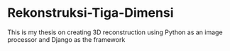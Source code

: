 # Rekonstruksi-Tiga-Dimensi

This is my thesis on creating 3D reconstruction using Python as an image processor and Django as the framework

